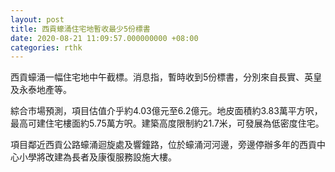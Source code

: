 ```yaml
---
layout: post
title: 西貢蠔涌住宅地暫收最少5份標書
date: 2020-08-21 11:09:57.000000000 +08:00
categories: rthk
---
```


西貢蠔涌一幅住宅地中午截標。消息指，暫時收到5份標書，分別來自長實、英皇及永泰地產等。

綜合市場預測，項目估值介乎約4.03億元至6.2億元。地皮面積約3.83萬平方呎，最高可建住宅樓面約5.75萬方呎。建築高度限制約21.7米，可發展為低密度住宅。

項目鄰近西貢公路蠔涌迴旋處及響鐘路，位於蠔涌河河邊，旁邊停辦多年的西貢中心小學將改建為長者及康復服務設施大樓。
